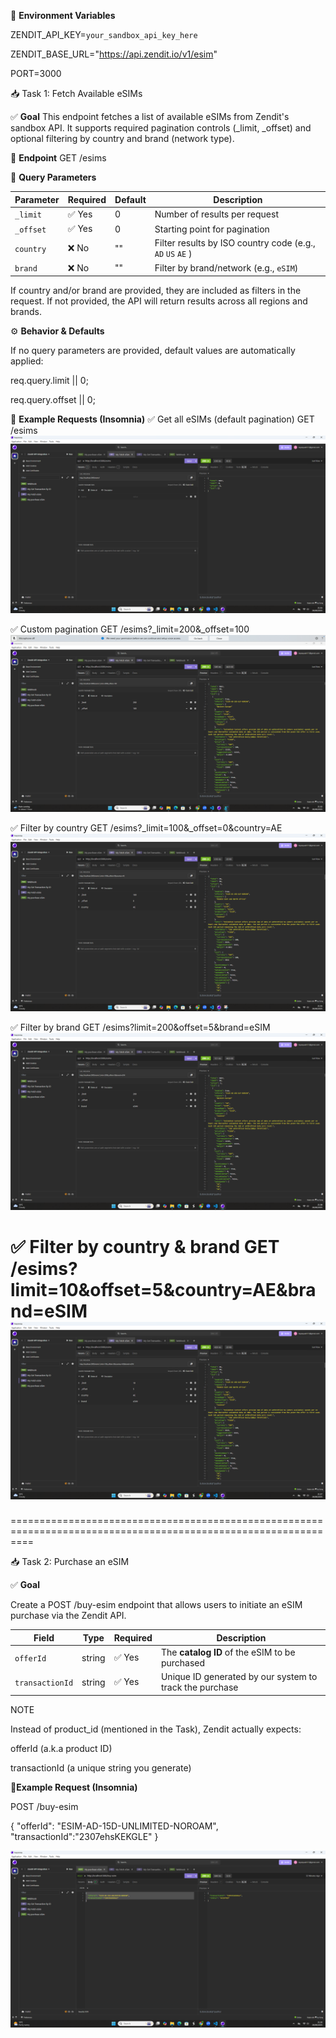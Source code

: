 🔐 **Environment Variables**

ZENDIT_API_KEY=`your_sandbox_api_key_here`

ZENDIT_BASE_URL="https://api.zendit.io/v1/esim"

PORT=3000

📥 Task 1: Fetch Available eSIMs

✅ **Goal**
This endpoint fetches a list of available eSIMs from Zendit's sandbox API. It supports required pagination controls (\_limit, \_offset) and optional filtering by country and brand (network type).

🔧 **Endpoint**
GET /esims

📌 **Query Parameters**

| Parameter | Required | Default | Description                                                |
| --------- | -------- | ------- | ---------------------------------------------------------- |
| `_limit`  | ✅ Yes   | 0       | Number of results per request                              |
| `_offset` | ✅ Yes   | 0       | Starting point for pagination                              |
| `country` | ❌ No    | ""      | Filter results by ISO country code (e.g., `AD` `US` `AE` ) |
| `brand`   | ❌ No    | ""      | Filter by brand/network (e.g., `eSIM`)                     |

If country and/or brand are provided, they are included as filters in the request. If not provided, the API will return results across all regions and brands.

⚙️ **Behavior & Defaults**

If no query parameters are provided, default values are automatically applied:

req.query.limit || 0;

req.query.offset || 0;

🧪 **Example Requests (Insomnia)**
✅ Get all eSIMs (default pagination)
GET /esims
![alt text](default_query.png)

✅ Custom pagination
GET /esims?_limit=200&_offset=100
![alt text](offset_limit.png)

✅ Filter by country
GET /esims?_limit=100&_offset=0&country=AE
![alt text](filterbyCountry.png)

✅ Filter by brand
GET /esims?limit=200&offset=5&brand=eSIM
![alt text](filter_by_brand.png)

✅ Filter by country & brand
GET /esims?limit=10&offset=5&country=AE&brand=eSIM
![alt text](filter_by_country_brand.png)
===============================================================================================================
================================================================================================================

📥 Task 2: Purchase an eSIM

✅ **Goal**

Create a POST /buy-esim endpoint that allows users to initiate an eSIM purchase via the Zendit API.

| Field           | Type   | Required | Description                                             |
| --------------- | ------ | -------- | ------------------------------------------------------- |
| `offerId`       | string | ✅ Yes   | The **catalog ID** of the eSIM to be purchased          |
| `transactionId` | string | ✅ Yes   | Unique ID generated by our system to track the purchase |

NOTE

Instead of product_id (mentioned in the Task), Zendit actually expects:

offerId (a.k.a product ID)

transactionId (a unique string you generate)

🧪**Example Request (Insomnia)**

POST /buy-esim

{
"offerId": "ESIM-AD-15D-UNLIMITED-NOROAM",
"transactionId":"2307ehsKEKGLE"
}

![alt text](purchase_eSIM.png)
